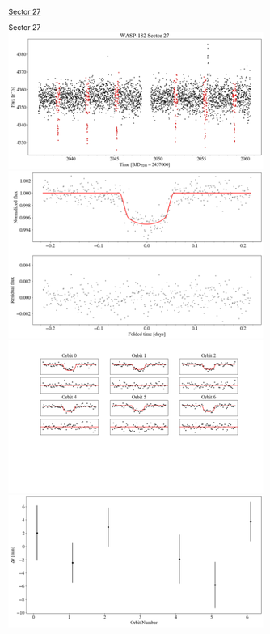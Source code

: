 [Sector 27](#sector27)

<a name = "sector27"></a>
Sector 27
![alt text](/tt/WASP-182_Sector_27/WASP-182_Sector_27_a_TimeSeries.png)
![alt text](/tt/WASP-182_Sector_27/WASP-182_Sector_27_b_FoldedLightCurve.png)
![alt text](/tt/WASP-182_Sector_27/WASP-182_Sector_27_b_IndividualTransitsWithFit.png)
![alt text](/tt/WASP-182_Sector_27/WASP-182_Sector_27_c_TimingResiduals.png)

